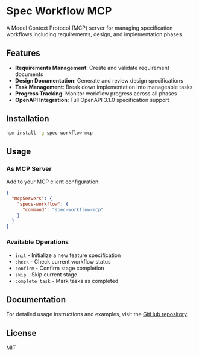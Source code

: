 # Spec Workflow MCP

A Model Context Protocol (MCP) server for managing specification workflows including requirements, design, and implementation phases.

## Features

- **Requirements Management**: Create and validate requirement documents
- **Design Documentation**: Generate and review design specifications
- **Task Management**: Break down implementation into manageable tasks
- **Progress Tracking**: Monitor workflow progress across all phases
- **OpenAPI Integration**: Full OpenAPI 3.1.0 specification support

## Installation

```bash
npm install -g spec-workflow-mcp
```

## Usage

### As MCP Server

Add to your MCP client configuration:

```json
{
  "mcpServers": {
    "specs-workflow": {
      "command": "spec-workflow-mcp"
    }
  }
}
```

### Available Operations

- `init` - Initialize a new feature specification
- `check` - Check current workflow status
- `confirm` - Confirm stage completion
- `skip` - Skip current stage
- `complete_task` - Mark tasks as completed

## Documentation

For detailed usage instructions and examples, visit the [GitHub repository](https://github.com/kingkongshot/specs-workflow-mcp).

## License

MIT
